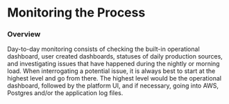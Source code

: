 # Monitoring the Process

### Overview

Day-to-day monitoring consists of checking the built-in operational dashboard, user created dashboards, statuses of daily production sources, and investigating issues that have happened during the nightly or morning load. When interrogating a potential issue, it is always best to start at the highest level and go from there. The highest level would be the operational dashboard, followed by the platform UI, and if necessary, going into AWS, Postgres and/or the application log files.



